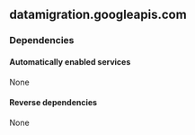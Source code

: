 ## datamigration.googleapis.com

### Dependencies

#### Automatically enabled services

None

#### Reverse dependencies

None
